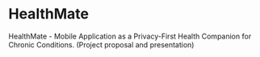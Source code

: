# HealthMate
HealthMate - Mobile Application as a Privacy-First Health Companion for Chronic Conditions. (Project proposal and presentation)
